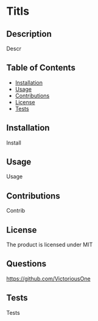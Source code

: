  
# Titls

## Description
Descr
## Table of Contents
* [Installation](#Installation)
* [Usage](#Usage)
* [Contributions](#Contributions)
* [License](#License)
* [Tests](#Tests)

## Installation
Install

## Usage
Usage

## Contributions
Contrib

## License
The product is licensed under MIT

## Questions
https://github.com/VictoriousOne

## Tests
Tests
